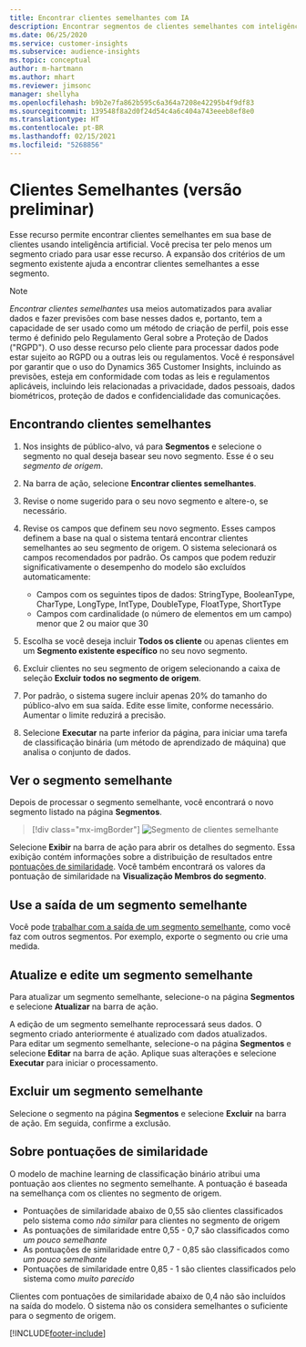 ```yaml
---
title: Encontrar clientes semelhantes com IA
description: Encontrar segmentos de clientes semelhantes com inteligência artificial.
ms.date: 06/25/2020
ms.service: customer-insights
ms.subservice: audience-insights
ms.topic: conceptual
author: m-hartmann
ms.author: mhart
ms.reviewer: jimsonc
manager: shellyha
ms.openlocfilehash: b9b2e7fa862b595c6a364a7208e42295b4f9df83
ms.sourcegitcommit: 139548f8a2d0f24d54c4a6c404a743eeeb8ef8e0
ms.translationtype: HT
ms.contentlocale: pt-BR
ms.lasthandoff: 02/15/2021
ms.locfileid: "5268856"
---
```

# <a name="similar-customers-preview"></a>Clientes Semelhantes (versão preliminar)

Esse recurso permite encontrar clientes semelhantes em sua base de clientes usando inteligência artificial. Você precisa ter pelo menos um segmento criado para usar esse recurso. A expansão dos critérios de um segmento existente ajuda a encontrar clientes semelhantes a esse segmento.

> [!NOTE]
> *Encontrar clientes semelhantes* usa meios automatizados para avaliar dados e fazer previsões com base nesses dados e, portanto, tem a capacidade de ser usado como um método de criação de perfil, pois esse termo é definido pelo Regulamento Geral sobre a Proteção de Dados ("RGPD"). O uso desse recurso pelo cliente para processar dados pode estar sujeito ao RGPD ou a outras leis ou regulamentos. Você é responsável por garantir que o uso do Dynamics 365 Customer Insights, incluindo as previsões, esteja em conformidade com todas as leis e regulamentos aplicáveis, incluindo leis relacionadas a privacidade, dados pessoais, dados biométricos, proteção de dados e confidencialidade das comunicações.

## <a name="finding-similar-customers"></a>Encontrando clientes semelhantes

1. Nos insights de público-alvo, vá para **Segmentos** e selecione o segmento no qual deseja basear seu novo segmento. Esse é o seu *segmento de origem*.

1. Na barra de ação, selecione **Encontrar clientes semelhantes**.

1. Revise o nome sugerido para o seu novo segmento e altere-o, se necessário.

1. Revise os campos que definem seu novo segmento. Esses campos definem a base na qual o sistema tentará encontrar clientes semelhantes ao seu segmento de origem. O sistema selecionará os campos recomendados por padrão.
  Os campos que podem reduzir significativamente o desempenho do modelo são excluídos automaticamente:
  
   - Campos com os seguintes tipos de dados: StringType, BooleanType, CharType, LongType, IntType, DoubleType, FloatType, ShortType
   - Campos com cardinalidade (o número de elementos em um campo) menor que 2 ou maior que 30

1. Escolha se você deseja incluir **Todos os cliente** ou apenas clientes em um **Segmento existente específico** no seu novo segmento.

1. Excluir clientes no seu segmento de origem selecionando a caixa de seleção **Excluir todos no segmento de origem**.

1. Por padrão, o sistema sugere incluir apenas 20% do tamanho do público-alvo em sua saída. Edite esse limite, conforme necessário. Aumentar o limite reduzirá a precisão.

1. Selecione **Executar** na parte inferior da página, para iniciar uma tarefa de classificação binária (um método de aprendizado de máquina) que analisa o conjunto de dados.

## <a name="view-the-similar-segment"></a>Ver o segmento semelhante

Depois de processar o segmento semelhante, você encontrará o novo segmento listado na página **Segmentos**.

> [!div class="mx-imgBorder"]
> ![Segmento de clientes semelhante](media/expanded-segment.png "Segmento de clientes semelhante")

Selecione **Exibir** na barra de ação para abrir os detalhes do segmento. Essa exibição contém informações sobre a distribuição de resultados entre [pontuações de similaridade](#about-similarity-scores). Você também encontrará os valores da pontuação de similaridade na **Visualização Membros do segmento**.

## <a name="use-the-output-of-a-similar-segment"></a>Use a saída de um segmento semelhante

Você pode [trabalhar com a saída de um segmento semelhante](segments.md), como você faz com outros segmentos. Por exemplo, exporte o segmento ou crie uma medida.

## <a name="refresh-and-edit-a-similar-segment"></a>Atualize e edite um segmento semelhante

Para atualizar um segmento semelhante, selecione-o na página **Segmentos** e selecione **Atualizar** na barra de ação.

A edição de um segmento semelhante reprocessará seus dados. O segmento criado anteriormente é atualizado com dados atualizados.    
Para editar um segmento semelhante, selecione-o na página **Segmentos** e selecione **Editar** na barra de ação. Aplique suas alterações e selecione **Executar** para iniciar o processamento.

## <a name="delete-a-similar-segment"></a>Excluir um segmento semelhante

Selecione o segmento na página **Segmentos** e selecione **Excluir** na barra de ação. Em seguida, confirme a exclusão.

## <a name="about-similarity-scores"></a>Sobre pontuações de similaridade

O modelo de machine learning de classificação binário atribui uma pontuação aos clientes no segmento semelhante. A pontuação é baseada na semelhança com os clientes no segmento de origem.

- Pontuações de similaridade abaixo de 0,55 são clientes classificados pelo sistema como *não similar* para clientes no segmento de origem
- As pontuações de similaridade entre 0,55 - 0,7 são classificados como *um pouco semelhante*
- As pontuações de similaridade entre 0,7 - 0,85 são classificados como *um pouco semelhante*
- Pontuações de similaridade entre 0,85 - 1 são clientes classificados pelo sistema como *muito parecido*

Clientes com pontuações de similaridade abaixo de 0,4 não são incluídos na saída do modelo. O sistema não os considera semelhantes o suficiente para o segmento de origem.


[!INCLUDE[footer-include](../includes/footer-banner.md)]